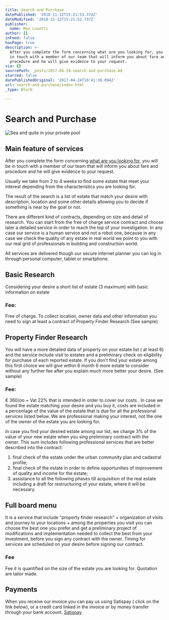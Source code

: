```yaml
---
title: Search and Purchase
datePublished: '2018-11-12T15:21:53.374Z'
dateModified: '2018-11-12T15:21:52.737Z'
publisher:
  name: Max Lusetti
author: []
inFeed: false
hasPage: true
description: >-
  After you complete the form concerning what are you looking for, you will be
  in touch with a member of our team that will inform you about fare and
  procedure and he will give evidence to your request.
via: {}
sourcePath: _posts/2017-04-24-search-and-purchase.md
starred: false
datePublishedOriginal: '2017-04-24T10:41:36.094Z'
url: search-and-purchase/index.html
_type: Blurb

---
```

# Search and Purchase
![Sea and quite in your private pool](https://the-grid-user-content.s3-us-west-2.amazonaws.com/0c86c11f-ef7e-4dfd-be12-c10b71072d16.jpg)

## Main feature of services

After you complete the form concerning [what are you looking for,][0] you will be in touch with a member of our team that will inform you about fare and procedure and he will give evidence to your request.

Usually we take from 2 to 4 weeks to find some estate that meet your interest depending from the characteristics you are looking for.

The result of the search is a list of estate that match your desire with description, location and some other details allowing you to decide if something is near by the goal or not.

There are different kind of contracts, depending on size and detail of research. You can start from the free of charge service contract and choose later a detailed service in order to reach the top of your investigation. In any case our service is a human service and not a robot one, because in any case we check the quality of any estate in real world we point to you with our real grid of professionals in building and construction world.

All services are delivered though our secure internet planner you can log in through personal computer, tablet or smartphone.

## Basic Research

Considering your desire a short list of estate (3 maximum) with basic information on estate

### Fee:

Free of charge. To collect location, owner data and other information you need to sign at least a contract of Property Finder Research (See sample)

## Property Finder Research

You will have a more detailed data of property on your estate list ( at least 6) and the service include visit to estates and a preliminary check on eligibility for purchase of each reported estate. If you don't find your estate among this first choice we will give within 6 month 6 more estate to consider without any further fee after you explain much more better your desire. (See sample)

### Fee:

€ 360/oo + Vat 22% that is intended in order to cover our costs . In case we found the estate matching your desire and you buy it, costs are included in a percentage of the value of the estate that is due for all the professional services listed below. We are professional making your interest, not the one of the owner of the estate you are looking for.

In case you find your desired estate among our list, we charge 3% of the value of your new estate when you sing preliminary contract with the owner. This sum includes following professional services that are better described into the contract:

1. final check of the estate under the urban community plan and cadastral profile;
2. final check of the estate in order to define opportunities of improvement of quality and income for the estate;
3. assistance to all the following phases till acquisition of the real estate including a draft for restructuring of your estate, where it will be necessary.

## Full board menu

It is a service that include "property finder research" + organization of visits and journey to your locations + among the properties you visit you can choose the best one you prefer and get a preliminary project of modifications and implementation needed to collect the best from your investment, before you sign any contract with the owner. Timing for services are scheduled on your desire before signing our contract.

### Fee

Fee it is quantified on the size of the estate you are looking for. Quotation are tailor made.

## Payments

When you receive our invoice you can pay us using Satispay ( click on the link below), or a credit card linked in the invoice or by money transfer through your bank account.
[Satispay][1]

[0]: https://thegrid.ai/testarching/1dd846e8-b582-4624-b00b-59c47606a1c8
[1]: https://tag.satispay.com/MyArching